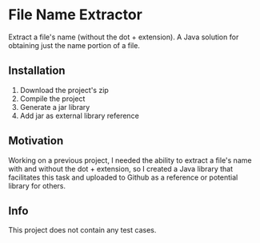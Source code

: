 # File Name Extractor

Extract a file's name (without the dot + extension). A Java solution for obtaining just the name portion of a file.

<h2>Installation</h2>
<ol>
  <li>Download the project's zip</li>
  <li>Compile the project</li>
  <li>Generate a jar library</li>
  <li>Add jar as external library reference</li>
</ol>

<h2>Motivation</h2>
Working on a previous project, I needed the ability to extract a file's name with and without the dot + extension, so I created a Java library that facilitates this task and uploaded to Github as a reference or potential library for others.

<h2>Info</h2>
This project does not contain any test cases.
